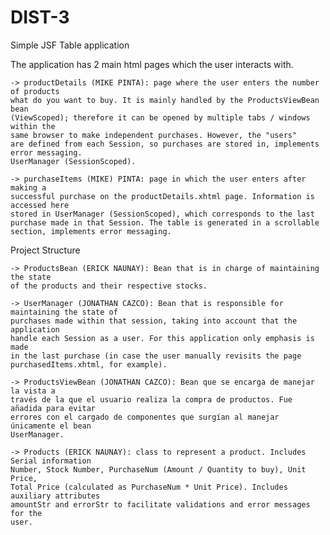 # DIST-3
Simple JSF Table application

The application has 2 main html pages which the user interacts with.
	
	-> productDetails (MIKE PINTA): page where the user enters the number of products
	what do you want to buy. It is mainly handled by the ProductsViewBean bean
	(ViewScoped); therefore it can be opened by multiple tabs / windows within the
	same browser to make independent purchases. However, the "users"
	are defined from each Session, so purchases are stored in, implements error messaging.
	UserManager (SessionScoped). 
	
	-> purchaseItems (MIKE) PINTA: page in which the user enters after making a
	successful purchase on the productDetails.xhtml page. Information is accessed here
	stored in UserManager (SessionScoped), which corresponds to the last
	purchase made in that Session. The table is generated in a scrollable section, implements error messaging.

Project Structure

	-> ProductsBean (ERICK NAUNAY): Bean that is in charge of maintaining the state
	of the products and their respective stocks.

	-> UserManager (JONATHAN CAZCO): Bean that is responsible for maintaining the state of
	purchases made within that session, taking into account that the application
	handle each Session as a user. For this application only emphasis is made
	in the last purchase (in case the user manually revisits the page
	purchasedItems.xhtml, for example).

	-> ProductsViewBean (JONATHAN CAZCO): Bean que se encarga de manejar la vista a
	través de la que el usuario realiza la compra de productos. Fue añadida para evitar
	errores con el cargado de componentes que surgían al manejar únicamente el bean
	UserManager.

	-> Products (ERICK NAUNAY): class to represent a product. Includes Serial information
	Number, Stock Number, PurchaseNum (Amount / Quantity to buy), Unit Price,
	Total Price (calculated as PurchaseNum * Unit Price). Includes auxiliary attributes
	amountStr and errorStr to facilitate validations and error messages for the
	user.
